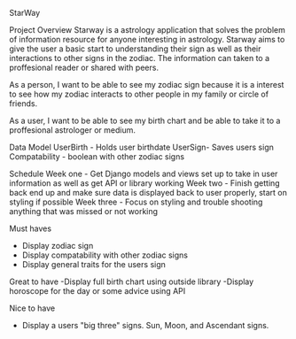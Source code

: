 StarWay

Project Overview
Starway is a astrology application that solves the problem of information resource for anyone interesting in astrology.  Starway aims to give the user a basic start to understanding their sign as well as their interactions to other signs in the zodiac.  The information can taken to a proffesional reader or shared with peers.  


As a person, I want to be able to see my zodiac sign because it is a interest to see how my zodiac interacts to other people in my family or circle of friends.

As a user, I want to be able to see my birth chart and be able to take it to a proffesional astrologer or medium.

Data Model
UserBirth - Holds user birthdate
UserSign- Saves users sign
Compatability - boolean with other zodiac signs

Schedule
Week one - Get Django models and views set up to take in user information as well as get API or library working
Week two - Finish getting back end up and make sure data is displayed back to user properly, start on styling if possible
Week three - Focus on styling and trouble shooting anything that was missed or not working

Must haves
- Display zodiac sign
- Display compatability with other zodiac signs
- Display general traits for the users sign

Great to have
-Display full birth chart using outside library
-Display horoscope for the day or some advice using API

Nice to have
-  Display a users "big three" signs.  Sun, Moon, and Ascendant signs.

